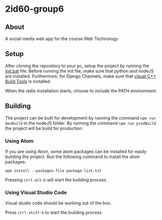 # 2id60-group6

## About

A social media web app for the course Web Technology

## Setup

After cloning the repository to your pc, setup the project by running the [init.bat](init.bat) file.
Before running the init file, make sure that python and nodeJS are installed.
Furthermore, for Django Channels, make sure that [visual C++ Build Tools](http://landinghub.visualstudio.com/visual-cpp-build-tools) is installed.

When the redis installation starts, choose to include the PATH environment.

## Building

The project can be built for development by running the command `npm run devBuild` in the nodeJS folder. By running the command `npm run prodBuild` the project will be build for production.

### Using Atom

If you are using Atom, some atom packages can be installed for easily building the project.
Run the following command to install the atom packages:

```
apm install --packages-file package-list.txt
```

Pressing `ctrl-alt-b` will start the building process

### Using Visual Studio Code

Visual studio code should be working out of the box.

Press `ctrl-shift-b` to start the building process
